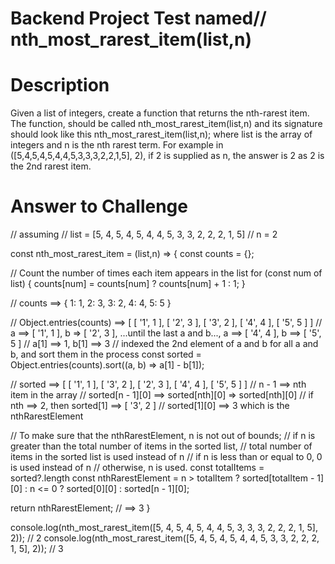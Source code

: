 # Backend Project Test named//  nth_most_rarest_item(list,n)

# Description

Given a list of integers, create a function that returns the nth-rarest item. The function, should be called nth_most_rarest_item(list,n) and its signature should look like this nth_most_rarest_item(list,n); where list is the array of integers and n is the nth rarest term. For example in ([5,4,5,4,5,4,4,5,3,3,3,2,2,1,5], 2), if 2 is supplied as n, the answer is 2 as 2 is the 2nd rarest item.

# Answer to Challenge

// assuming 
// list = [5, 4, 5, 4, 5, 4, 4, 5, 3, 3, 2, 2, 2, 1, 5]
// n = 2

const nth_most_rarest_item = (list,n) => {
  const counts = {};

  // Count the number of times each item appears in the list
  for (const num of list) {
    counts[num] = counts[num] ? counts[num] + 1 : 1;
  }
  
  // counts ==> { 1: 1, 2: 3, 3: 2, 4: 4, 5: 5 }
 
  // Object.entries(counts)  ==> [ [ '1', 1 ], [ '2', 3 ], [ '3', 2 ], [ '4', 4 ], [ '5', 5 ] ]
  // a ==>  [ '1', 1 ], b => [ '2', 3 ], ...until the last a and b..., a ==> [ '4', 4 ], b ==> [ '5', 5 ]
  // a[1] ==> 1, b[1] ==> 3 // indexed the 2nd element of a and b for all a and b, and sort them in the process
  const sorted = Object.entries(counts).sort((a, b) => a[1] - b[1]);

  // sorted ==> [ [ '1', 1 ], [ '3', 2 ], [ '2', 3 ], [ '4', 4 ], [ '5', 5 ] ]
  // n - 1 ==> nth item in the array
  // sorted[n - 1][0] ==> sorted[nth][0] => sorted[nth][0]
  // if nth ==> 2, then sorted[1] ==> [ '3', 2 ]
  // sorted[1][0] ==> 3 which is the nthRarestElement

  // To make sure that the nthRarestElement, n is not out of bounds;
  // if n is greater than the total number of items in the sorted list,
  // total number of items in the sorted list is used instead of n
  // if n is less than or equal to 0, 0 is used instead of n
  // otherwise, n is used.
  const totalItems = sorted?.length
  const nthRarestElement = n > totalItem ? sorted[totalItem - 1][0] : n <= 0 ? sorted[0][0] : sorted[n - 1][0];

  return nthRarestElement; // ==> 3
}

console.log(nth_most_rarest_item([5, 4, 5, 4, 5, 4, 4, 5, 3, 3, 3, 2, 2, 2, 1, 5], 2)); // 2
console.log(nth_most_rarest_item([5, 4, 5, 4, 5, 4, 4, 5, 3, 3, 2, 2, 2, 1, 5], 2)); // 3
